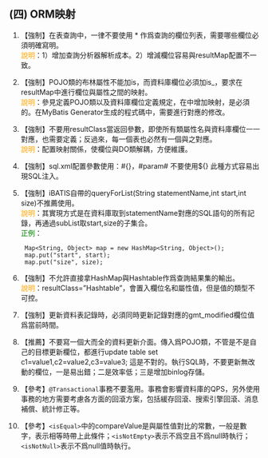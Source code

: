 ## (四) ORM映射
1. 【強制】在表查詢中，一律不要使用 * 作爲查詢的欄位列表，需要哪些欄位必須明確寫明。 
<br><span style="color:orange">說明</span>：1）增加查詢分析器解析成本。2）增減欄位容易與resultMap配置不一致。 
2. 【強制】POJO類的布林屬性不能加is，而資料庫欄位必須加is_，要求在resultMap中進行欄位與屬性之間的映射。 
<br><span style="color:orange">說明</span>：參見定義POJO類以及資料庫欄位定義規定，在<resultMap>中增加映射，是必須的。在MyBatis Generator生成的程式碼中，需要進行對應的修改。
3. 【強制】不要用resultClass當返回參數，即使所有類屬性名與資料庫欄位一一對應，也需要定義；反過來，每一個表也必然有一個與之對應。 
<br><span style="color:orange">說明</span>：配置映射關係，使欄位與DO類解耦，方便維護。 
4. 【強制】sql.xml配置參數使用：#{}，#param# 不要使用${} 此種方式容易出現SQL注入。 
5. 【強制】iBATIS自帶的queryForList(String statementName,int start,int size)不推薦使用。
<br><span style="color:orange">說明</span>：其實現方式是在資料庫取到statementName對應的SQL語句的所有記錄，再通過subList取start,size的子集合。 
<br><span style="color:green">正例</span>：
        
        Map<String, Object> map = new HashMap<String, Object>();    
        map.put("start", start);    
        map.put("size", size);

6. 【強制】不允許直接拿HashMap與Hashtable作爲查詢結果集的輸出。 
<br><span style="color:orange">說明</span>：resultClass=”Hashtable”，會置入欄位名和屬性值，但是值的類型不可控。
7. 【強制】更新資料表記錄時，必須同時更新記錄對應的gmt_modified欄位值爲當前時間。
8. 【推薦】不要寫一個大而全的資料更新介面。傳入爲POJO類，不管是不是自己的目標更新欄位，都進行update table set c1=value1,c2=value2,c3=value3; 這是不對的。執行SQL時，不要更新無改動的欄位，一是易出錯；二是效率低；三是增加binlog存儲。 
9. 【參考】`@Transactional`事務不要濫用。事務會影響資料庫的QPS，另外使用事務的地方需要考慮各方面的回滾方案，包括緩存回滾、搜索引擎回滾、消息補償、統計修正等。 
10. 【參考】`<isEqual>`中的compareValue是與屬性值對比的常數，一般是數字，表示相等時帶上此條件；`<isNotEmpty>`表示不爲空且不爲null時執行；`<isNotNull>`表示不爲null值時執行。  